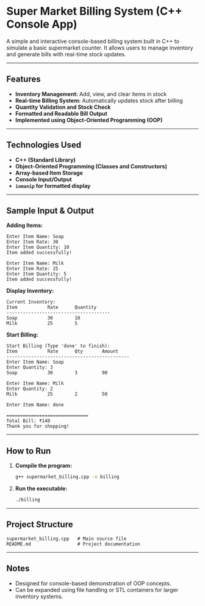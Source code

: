 # Super Market Billing System (C++ Console App)

A simple and interactive console-based billing system built in C++ to simulate a basic supermarket counter.
It allows users to manage inventory and generate bills with real-time stock updates.

---

## Features

* **Inventory Management:** Add, view, and clear items in stock
* **Real-time Billing System:** Automatically updates stock after billing
* **Quantity Validation and Stock Check**
* **Formatted and Readable Bill Output**
* **Implemented using Object-Oriented Programming (OOP)**

---

## Technologies Used

* **C++ (Standard Library)**
* **Object-Oriented Programming (Classes and Constructors)**
* **Array-based Item Storage**
* **Console Input/Output**
* **`iomanip` for formatted display**

---

## Sample Input & Output

**Adding Items:**

```
Enter Item Name: Soap
Enter Item Rate: 30
Enter Item Quantity: 10
Item added successfully!

Enter Item Name: Milk
Enter Item Rate: 25
Enter Item Quantity: 5
Item added successfully!
```

**Display Inventory:**

```
Current Inventory:
Item           Rate      Quantity
--------------------------------------
Soap           30        10
Milk           25        5
```

**Start Billing:**

```
Start Billing (Type 'done' to finish):
Item           Rate      Qty       Amount
---------------------------------------------
Enter Item Name: Soap
Enter Quantity: 3
Soap           30        3         90

Enter Item Name: Milk
Enter Quantity: 2
Milk           25        2         50

Enter Item Name: done

==============================
Total Bill: ₹140
Thank you for shopping!
```

---

## How to Run

1. **Compile the program:**

   ```bash
   g++ supermarket_billing.cpp -o billing
   ```

2. **Run the executable:**

   ```bash
   ./billing
   ```

---

## Project Structure

```
supermarket_billing.cpp   # Main source file
README.md                 # Project documentation
```

---

## Notes

* Designed for console-based demonstration of OOP concepts.
* Can be expanded using file handling or STL containers for larger inventory systems.
